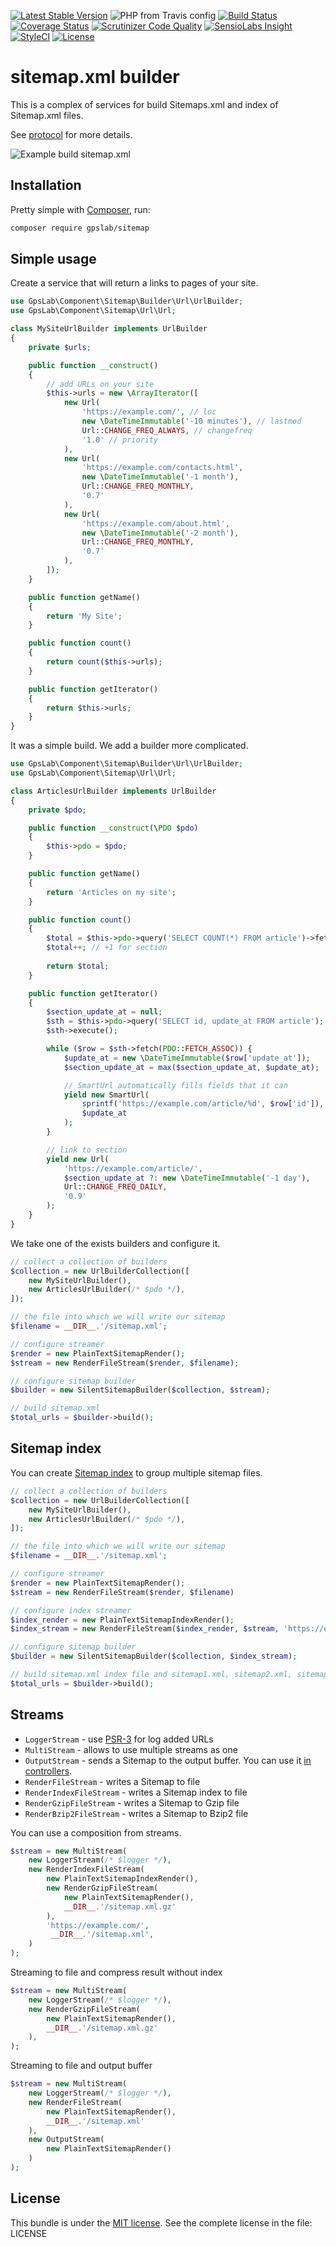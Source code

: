 [![Latest Stable Version](https://img.shields.io/packagist/v/gpslab/sitemap.svg?maxAge=3600&label=stable)](https://packagist.org/packages/gpslab/sitemap)
![PHP from Travis config](https://img.shields.io/travis/php-v/gpslab/sitemap.svg?maxAge=3600)
[![Build Status](https://img.shields.io/travis/gpslab/sitemap.svg?maxAge=3600)](https://travis-ci.org/gpslab/sitemap)
[![Coverage Status](https://img.shields.io/coveralls/gpslab/sitemap.svg?maxAge=3600)](https://coveralls.io/github/gpslab/sitemap?branch=master)
[![Scrutinizer Code Quality](https://img.shields.io/scrutinizer/g/gpslab/sitemap.svg?maxAge=3600)](https://scrutinizer-ci.com/g/gpslab/sitemap/?branch=master)
[![SensioLabs Insight](https://img.shields.io/sensiolabs/i/b02448c4-54f2-4afb-897f-48a4ab9d37cf.svg?maxAge=3600&label=SLInsight)](https://insight.sensiolabs.com/projects/b02448c4-54f2-4afb-897f-48a4ab9d37cf)
[![StyleCI](https://styleci.io/repos/68381260/shield?branch=master)](https://styleci.io/repos/68381260)
[![License](https://img.shields.io/packagist/l/gpslab/sitemap.svg?maxAge=3600)](https://github.com/gpslab/sitemap)

sitemap.xml builder
===================

This is a complex of services for build Sitemaps.xml and index of Sitemap.xml files.

See [protocol](https://www.sitemaps.org/protocol.html) for more details.

![Example build sitemap.xml](build.png)

## Installation

Pretty simple with [Composer](http://packagist.org), run:

```sh
composer require gpslab/sitemap
```

## Simple usage

Create a service that will return a links to pages of your site.

```php
use GpsLab\Component\Sitemap\Builder\Url\UrlBuilder;
use GpsLab\Component\Sitemap\Url\Url;

class MySiteUrlBuilder implements UrlBuilder
{
    private $urls;

    public function __construct()
    {
        // add URLs on your site
        $this->urls = new \ArrayIterator([
            new Url(
                'https://example.com/', // loc
                new \DateTimeImmutable('-10 minutes'), // lastmod
                Url::CHANGE_FREQ_ALWAYS, // changefreq
                '1.0' // priority
            ),
            new Url(
                'https://example.com/contacts.html',
                new \DateTimeImmutable('-1 month'),
                Url::CHANGE_FREQ_MONTHLY,
                '0.7'
            ),
            new Url(
                'https://example.com/about.html',
                new \DateTimeImmutable('-2 month'),
                Url::CHANGE_FREQ_MONTHLY,
                '0.7'
            ),
        ]);
    }

    public function getName()
    {
        return 'My Site';
    }

    public function count()
    {
        return count($this->urls);
    }

    public function getIterator()
    {
        return $this->urls;
    }
}
```

It was a simple build. We add a builder more complicated.

```php
use GpsLab\Component\Sitemap\Builder\Url\UrlBuilder;
use GpsLab\Component\Sitemap\Url\Url;

class ArticlesUrlBuilder implements UrlBuilder
{
    private $pdo;

    public function __construct(\PDO $pdo)
    {
        $this->pdo = $pdo;
    }

    public function getName()
    {
        return 'Articles on my site';
    }

    public function count()
    {
        $total = $this->pdo->query('SELECT COUNT(*) FROM article')->fetchColumn(); 
        $total++; // +1 for section
 
        return $total;
    }

    public function getIterator()
    {
        $section_update_at = null;
        $sth = $this->pdo->query('SELECT id, update_at FROM article');
        $sth->execute();

        while ($row = $sth->fetch(PDO::FETCH_ASSOC)) {
            $update_at = new \DateTimeImmutable($row['update_at']);
            $section_update_at = max($section_update_at, $update_at);

            // SmartUrl automatically fills fields that it can
            yield new SmartUrl(
                sprintf('https://example.com/article/%d', $row['id']),
                $update_at
            );
        }

        // link to section
        yield new Url(
            'https://example.com/article/',
            $section_update_at ?: new \DateTimeImmutable('-1 day'),
            Url::CHANGE_FREQ_DAILY,
            '0.9'
        );
    }
}
```

We take one of the exists builders and configure it.

```php
// collect a collection of builders
$collection = new UrlBuilderCollection([
    new MySiteUrlBuilder(),
    new ArticlesUrlBuilder(/* $pdo */),
]);

// the file into which we will write our sitemap
$filename = __DIR__.'/sitemap.xml';

// configure streamer
$render = new PlainTextSitemapRender();
$stream = new RenderFileStream($render, $filename);

// configure sitemap builder
$builder = new SilentSitemapBuilder($collection, $stream);

// build sitemap.xml
$total_urls = $builder->build();
```

## Sitemap index

You can create [Sitemap index](https://www.sitemaps.org/protocol.html#index) to group multiple sitemap files.

```php
// collect a collection of builders
$collection = new UrlBuilderCollection([
    new MySiteUrlBuilder(),
    new ArticlesUrlBuilder(/* $pdo */),
]);

// the file into which we will write our sitemap
$filename = __DIR__.'/sitemap.xml';

// configure streamer
$render = new PlainTextSitemapRender();
$stream = new RenderFileStream($render, $filename)

// configure index streamer
$index_render = new PlainTextSitemapIndexRender();
$index_stream = new RenderFileStream($index_render, $stream, 'https://example.com/', $filename);

// configure sitemap builder
$builder = new SilentSitemapBuilder($collection, $index_stream);

// build sitemap.xml index file and sitemap1.xml, sitemap2.xml, sitemapN.xml with URLs
$total_urls = $builder->build();
```

## Streams

 * `LoggerStream` - use [PSR-3](https://github.com/php-fig/fig-standards/blob/master/accepted/PSR-3-logger-interface.md)
 for log added URLs
 * `MultiStream` - allows to use multiple streams as one
 * `OutputStream` - sends a Sitemap to the output buffer. You can use it
[in controllers](http://symfony.com/doc/current/components/http_foundation.html#streaming-a-response).
 * `RenderFileStream` - writes a Sitemap to file
 * `RenderIndexFileStream` - writes a Sitemap index to file
 * `RenderGzipFileStream` - writes a Sitemap to Gzip file
 * `RenderBzip2FileStream` - writes a Sitemap to Bzip2 file

You can use a composition from streams.

```php
$stream = new MultiStream(
    new LoggerStream(/* $logger */),
    new RenderIndexFileStream(
        new PlainTextSitemapIndexRender(),
        new RenderGzipFileStream(
            new PlainTextSitemapRender(),
            __DIR__.'/sitemap.xml.gz'
        ),
        'https://example.com/',
         __DIR__.'/sitemap.xml',
    )
);
```

Streaming to file and compress result without index

```php
$stream = new MultiStream(
    new LoggerStream(/* $logger */),
    new RenderGzipFileStream(
        new PlainTextSitemapRender(),
        __DIR__.'/sitemap.xml.gz'
    ),
);
```

Streaming to file and output buffer

```php
$stream = new MultiStream(
    new LoggerStream(/* $logger */),
    new RenderFileStream(
        new PlainTextSitemapRender(),
        __DIR__.'/sitemap.xml'
    ),
    new OutputStream(
        new PlainTextSitemapRender()
    )
);
```

## License

This bundle is under the [MIT license](http://opensource.org/licenses/MIT). See the complete license in the file: LICENSE
